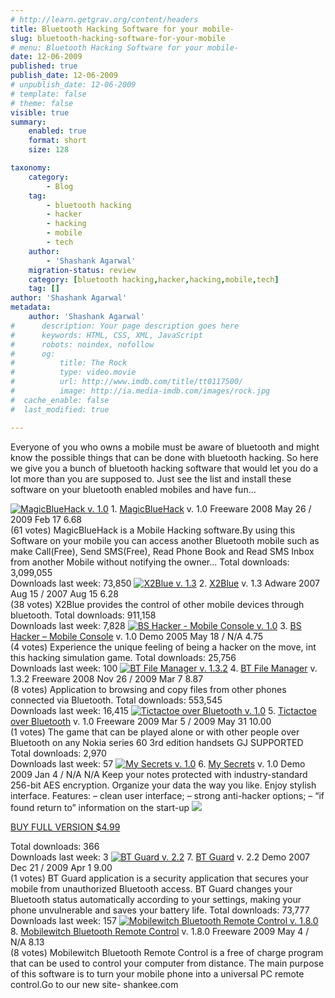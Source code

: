 ```yaml
---
# http://learn.getgrav.org/content/headers
title: Bluetooth Hacking Software for your mobile-
slug: bluetooth-hacking-software-for-your-mobile
# menu: Bluetooth Hacking Software for your mobile-
date: 12-06-2009
published: true
publish_date: 12-06-2009
# unpublish_date: 12-06-2009
# template: false
# theme: false
visible: true
summary:
    enabled: true
    format: short
    size: 128

taxonomy:
    category:
        - Blog
    tag:
        - bluetooth hacking
        - hacker
        - hacking
        - mobile
        - tech
    author:
        - 'Shashank Agarwal'
    migration-status: review
    category: [bluetooth hacking,hacker,hacking,mobile,tech]
    tag: []
author: 'Shashank Agarwal'
metadata:
    author: 'Shashank Agarwal'
#      description: Your page description goes here
#      keywords: HTML, CSS, XML, JavaScript
#      robots: noindex, nofollow
#      og:
#          title: The Rock
#          type: video.movie
#          url: http://www.imdb.com/title/tt0117500/
#          image: http://ia.media-imdb.com/images/rock.jpg
#  cache_enable: false
#  last_modified: true

---
```


Everyone of you who owns a mobile must be aware of bluetooth and might know the possible things that can be done with bluetooth hacking. So here we give you a bunch of bluetooth hacking software that would let you do a lot more than you are supposed to. Just see the list and install these software on your bluetooth enabled mobiles and have fun…

 [![MagicBlueHack v. 1.0](http://media.getjar.com/repository/img/15782_thm.gif)](http://www.getjar.com/products/15782/MagicBlueHack) 1.  [MagicBlueHack](http://www.getjar.com/products/15782/MagicBlueHack) v. 1.0  Freeware 2008 May 26 / 2009 Feb 17 6.68  
(61 votes)  MagicBlueHack is a Mobile Hacking software.By using this Software on your mobile you can access another Bluetooth mobile such as make Call(Free), Send SMS(Free), Read Phone Book and Read SMS Inbox from another Mobile without notifying the owner…  Total downloads: 3,099,055  
Downloads last week: 73,850  [![X2Blue v. 1.3](http://media.getjar.com/repository/img/11679.png)](http://www.getjar.com/products/11679/X2Blue) 2.  [X2Blue](http://www.getjar.com/products/11679/X2Blue) v. 1.3  Adware 2007 Aug 15 / 2007 Aug 15 6.28  
(38 votes)  X2Blue provides the control of other mobile devices through bluetooth.  Total downloads: 911,158  
Downloads last week: 7,828  [![BS Hacker - Mobile Console v. 1.0](http://media.getjar.com/repository/img/1260.gif)](http://www.getjar.com/products/1260/BSHackerMobileConsole) 3.  [BS Hacker – Mobile Console](http://www.getjar.com/products/1260/BSHackerMobileConsole) v. 1.0  Demo 2005 May 18 / N/A 4.75  
(4 votes)  Experience the unique feeling of being a hacker on the move, int this hacking simulation game.   Total downloads: 25,756  
Downloads last week: 100   [![BT File Manager v. 1.3.2](http://media.getjar.com/repository/img/18378_thm.jpg)](http://www.getjar.com/products/18378/BTFileManager) 4.  [BT File Manager](http://www.getjar.com/products/18378/BTFileManager) v. 1.3.2  Freeware 2008 Nov 26 / 2009 Mar 7 8.87  
(8 votes)  Application to browsing and copy files from other phones connected via Bluetooth.  Total downloads: 553,545  
Downloads last week: 16,415   [![Tictactoe over Bluetooth v. 1.0](http://media.getjar.com/repository/img/25618_thm.gif)](http://www.getjar.com/products/25618/TictactoeoverBluetooth) 5.  [Tictactoe over Bluetooth](http://www.getjar.com/products/25618/TictactoeoverBluetooth) v. 1.0  Freeware 2009 Mar 5 / 2009 May 31 10.00  
(1 votes)  The game that can be played alone or with other people over Bluetooth on any Nokia series 60 3rd edition handsets GJ SUPPORTED  Total downloads: 2,970  
Downloads last week: 57   [![My Secrets v. 1.0](http://media.getjar.com/repository/img/23050_thm.jpg)](http://www.getjar.com/products/23050/MySecrets) 6.  [My Secrets](http://www.getjar.com/products/23050/MySecrets) v. 1.0  Demo 2009 Jan 4 / N/A N/A  Keep your notes protected with industry-standard 256-bit AES encryption. Organize your data the way you like. Enjoy stylish interface. Features: – clean user interface; – strong anti-hacker options; – “if found return to” information on the start-up ![](http://media.getjar.com/images/web/shop_icon_green.gif)

[BUY FULL VERSION $4.99](http://download11.getjar.com/downloads/web/pub/47319/iphone)

   Total downloads: 366  
Downloads last week: 3   [![BT Guard v. 2.2](http://media.getjar.com/repository/img/13958_thm.gif)](http://www.getjar.com/products/13958/BTGuard) 7.  [BT Guard](http://www.getjar.com/products/13958/BTGuard) v. 2.2  Demo 2007 Dec 21 / 2009 Apr 1 9.00  
(1 votes)  BT Guard application is a security application that secures your mobile from unauthorized Bluetooth access. BT Guard changes your Bluetooth status automatically according to your settings, making your phone unvulnerable and saves your battery life.  Total downloads: 73,777  
Downloads last week: 157   [![Mobilewitch Bluetooth Remote Control v. 1.8.0](http://media.getjar.com/repository/img/26591_thm.jpg)](http://www.getjar.com/products/26591/MobilewitchBluetoothRemoteControl) 8.  [Mobilewitch Bluetooth Remote Control](http://www.getjar.com/products/26591/MobilewitchBluetoothRemoteControl) v. 1.8.0  Freeware 2009 May 4 / N/A 8.13  
(8 votes)  Mobilewitch Bluetooth Remote Control is a free of charge program that can be used to control your computer from distance. The main purpose of this software is to turn your mobile phone into a universal PC remote control.Go to our new site- shankee.com

